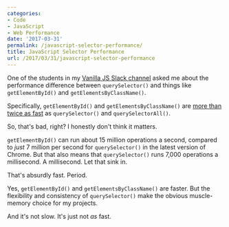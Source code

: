```yaml
---
categories:
- Code
- JavaScript
- Web Performance
date: '2017-03-31'
permalink: /javascript-selector-performance/
title: JavaScript Selector Performance
url: /2017/03/31/javascript-selector-performance
---
```


One of the students in my [Vanilla JS Slack channel](/guides/) asked me about the performance difference between `querySelector()` and things like `getElementById()` and `getElementsByClassName()`.

Specifically, `getElementById()` and `getElementsByClassName()` are [more than twice as fast](https://jsperf.com/getelementbyid-vs-queryselector/25) as `querySelector()` and `querySelectorAll()`.

So, that's bad, right? I honestly don't think it matters.

`getElementById()` can run about 15 million operations a second, compared to *just* 7 million per second for `querySelector()` in the latest version of Chrome. But that also means that `querySelector()` runs 7,000 operations a millisecond. A millisecond. Let that sink in.

That's absurdly fast. Period.

Yes, `getElementById()` and `getElementsByClassName()` are faster. But the flexibility and consistency of `querySelector()` make the obvious muscle-memory choice for my projects.

And it's not slow. It's just not *as* fast.